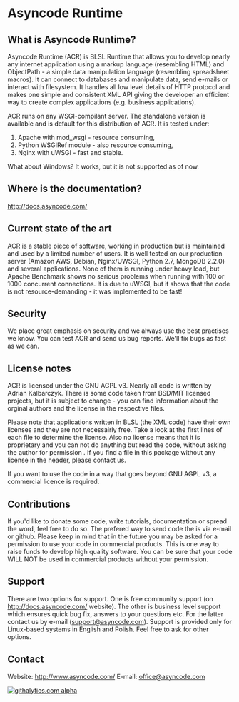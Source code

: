 Asyncode Runtime
================

What is Asyncode Runtime?
-------------------------

Asyncode Runtime (ACR) is BLSL Runtime that allows you to develop nearly any internet application using a markup language (resembling HTML) and ObjectPath - a simple data manipulation language (resembling spreadsheet macros). It  can connect to databases and manipulate data, send e-mails or interact with filesystem. It handles all low level details of HTTP protocol and makes one simple and consistent XML API giving the developer an efficient way to create complex applications (e.g. business applications).

ACR runs on any WSGI-compilant server. The standalone version is available and is default for this distribution of ACR. It is tested under:

1. Apache with mod_wsgi - resource consuming,
2. Python WSGIRef module - also resource consuming,
3. Nginx with uWSGI - fast and stable.

What about Windows? It works, but it is not supported as of now.

Where is the documentation?
---------------------------

http://docs.asyncode.com/

Current state of the art
------------------------

ACR is a stable piece of software, working in production but is maintained and used by a limited number of users. It is well tested on our production server (Amazon AWS, Debian, Nginx/UWSGI, Python 2.7, MongoDB 2.2.0) and several applications. None of them is running under heavy load, but Apache Benchmark shows no serious problems when running with 100 or 1000 concurrent connections. It is due to uWSGI, but it shows that the code is not resource-demanding - it was implemented to be fast!

Security
--------

We place great emphasis on security and we always use the best practises we know. You can test ACR and send us bug reports. We'll fix bugs as fast as we can.

License notes
-------------

ACR is licensed under the GNU AGPL v3. Nearly all code is written by Adrian Kalbarczyk. There is some code taken from BSD/MIT licensed projects, but it is subject to change - you can find information about the orginal authors and the license in the respective files.

Please note that applications written in BLSL (the XML code) have their own licenses and they are not necessairly free. Take a look at the first lines of each file to determine the license. Also no license means that it is proprietary and you can not do anything but read the code, without asking the author for permission . If you find a file in this package without any license in the header, please contact us.

If you want to use the code in a way that goes beyond GNU AGPL v3, a commercial licence is required. 

Contributions
-------------

If you'd like to donate some code, write tutorials, documentation or spread the word, feel free to do so. The prefered way to send code the is via e-mail or github. Please keep in mind that in the future you may be asked for a permission to use your code in commercial products. This is one way to raise funds to develop high quality software. You can be sure that your code WILL NOT be used in commercial products without your permission.

Support
-------

There are two options for support. One is free community support (on http://docs.asyncode.com/ website). The other is business level support which ensures quick bug fix, answers to your questions etc. For the latter contact us by e-mail (support@asyncode.com). Support is provided only for Linux-based systems in English and Polish. Feel free to ask for other options.

Contact
-------

Website: http://www.asyncode.com/
E-mail: office@asyncode.com

[![githalytics.com alpha](https://cruel-carlota.pagodabox.com/a09a968bb861c456520d5aec2e9b83b2 "githalytics.com")](http://githalytics.com/adriank/ACR)
